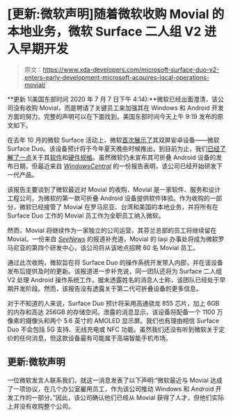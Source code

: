 # [更新:微软声明]随着微软收购 Movial 的本地业务，微软 Surface 二人组 V2 进入早期开发

> 原文：<https://www.xda-developers.com/microsoft-surface-duo-v2-enters-early-development-microsoft-acquires-local-operations-movial/>

**更新 1(美国东部时间 2020 年 7 月 7 日下午 4:14):**微软已经出面澄清，该公司没有收购 Movial，而是聘请了关键员工来加强其在 Windows 和 Android 开发方面的努力。完整的声明可以在下面找到。美国东部时间今天上午 9:19 发布的原文如下。

在去年 10 月的微软 Surface 活动上，微软[首次展示了](https://www.xda-developers.com/microsoft-surface-duo-suface-neo-surface-pro-7-surface-laptop-3/)其双屏安卓设备——微软 Surface Duo。该设备预计将于今年夏天晚些时候推出，到目前为止，我们[已经了解了一点](https://www.xda-developers.com/microsoft-surface-duo-peek-feature-glance-information/)关于其[软件](https://www.xda-developers.com/microsoft-dual-screen-surface-duo-shown-off-video/)和[硬件规格](https://www.xda-developers.com/microsoft-surface-duo-specs-leak/)。虽然微软仍未宣布其可折叠 Android 设备的发布日期，但最近来自 [*WindowsCentral*](https://www.windowscentral.com/microsoft-brings-android-os-development-surface-duo-house-movial-acquisition) 的一份报告表明，该公司已经开始研发下一代产品。

该报告主要谈到了微软最近对 Movial 的收购，Movial 是一家软件、服务和设计工程公司，为微软的第一款可折叠 Android 设备提供软件体验。作为收购的一部分，微软已经接管了 Movial 在罗马尼亚、台湾和美国的本地业务，并将所有在 Surface Duo 工作的 Movial 员工作为全职员工纳入微软。

然而，Movial 将继续作为一家独立的公司运营，其芬兰总部的员工将继续留在 Movial。一份来自 [*SeeNews*](https://seenews.com/news/microsoft-romania-buys-local-ops-of-finnish-it-company-movial-705396) 的报道补充道，Movial 的 Iași 办事处将成为微软罗马尼亚的第四个研发中心，该公司将从该地点招聘 60 名 Movial 员工。

通过此次收购，微软旨在将 Surface Duo 的操作系统开发带入内部，并在该设备发布后提供及时的更新。该报道进一步补充说，同一团队还将为 Surface 二人组 V2 处理 Android 操作系统工作，据未透露姓名的消息人士称，该团队已经处于早期开发阶段。然而，该报告没有透露关于第二代可折叠设备的更多信息。

对于不知道的人来说，Surface Duo 预计将采用高通骁龙 855 芯片，加上 6GB 的内存和高达 256GB 的存储空间。泄露的消息显示，该设备将配备一个 1100 万像素的摄像头和两个 5.6 英寸的 AMOLED 显示屏。我们也有理由相信 Surface Duo 不会包括 5G 支持、无线充电或 NFC 功能。虽然我们还没有听到微软关于定价的任何消息，但这款设备最有可能属于高端智能手机市场。

## 更新:微软声明

一位微软发言人联系我们，就这一消息发表了以下声明:“微软最近与 Movial 达成了一项协议，在几个办公室雇用员工，作为该公司推动 Windows 和 Android 开发工作的一部分。”因此，该公司确认他们已经从 Movial 获得了人才，但他们实际上并没有收购整个公司。